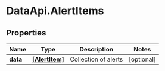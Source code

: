 # DataApi.AlertItems

## Properties
Name | Type | Description | Notes
------------ | ------------- | ------------- | -------------
**data** | [**[AlertItem]**](AlertItem.md) | Collection of alerts | [optional] 
